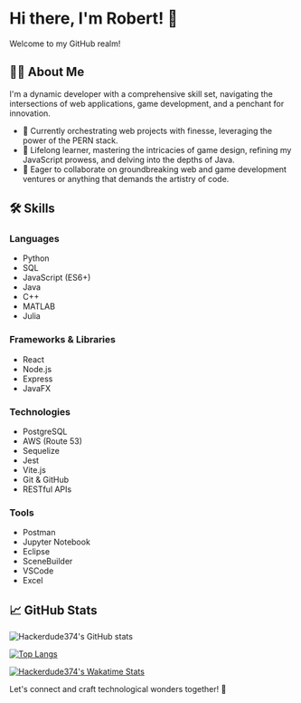 # Hi there, I'm Robert! 👋

Welcome to my GitHub realm!

## 👨‍💻 About Me
I'm a dynamic developer with a comprehensive skill set, navigating the intersections of web applications, game development, and a penchant for innovation.

- 🔭 Currently orchestrating web projects with finesse, leveraging the power of the PERN stack.
- 🌱 Lifelong learner, mastering the intricacies of game design, refining my JavaScript prowess, and delving into the depths of Java.
- 👯 Eager to collaborate on groundbreaking web and game development ventures or anything that demands the artistry of code.

## 🛠️ Skills

### Languages
- Python
- SQL
- JavaScript (ES6+)
- Java
- C++
- MATLAB
- Julia

### Frameworks & Libraries
- React
- Node.js
- Express
- JavaFX

### Technologies
- PostgreSQL
- AWS (Route 53)
- Sequelize
- Jest
- Vite.js
- Git & GitHub
- RESTful APIs

### Tools
- Postman
- Jupyter Notebook
- Eclipse
- SceneBuilder
- VSCode
- Excel

## 📈 GitHub Stats

![Hackerdude374's GitHub stats](https://github-readme-stats.vercel.app/api?username=Hackerdude374&show_icons=true&theme=radical)

[![Top Langs](https://github-readme-stats.vercel.app/api/top-langs/?username=Hackerdude374&layout=compact&theme=radical)](https://github.com/Hackerdude374/github-readme-stats)

[![Hackerdude374's Wakatime Stats](https://github-readme-stats.vercel.app/api/wakatime?username=Hackerdude374&layout=compact&theme=radical)](https://github.com/Hackerdude374/github-readme-stats)

Let's connect and craft technological wonders together! 🚀
